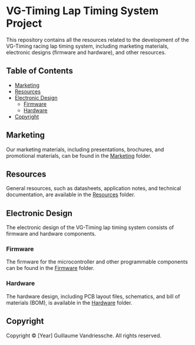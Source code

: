 # VG-Timing Lap Timing System Project

This repository contains all the resources related to the development of the VG-Timing racing lap timing system, including marketing materials, electronic designs (firmware and hardware), and other resources.

## Table of Contents

- [Marketing](#marketing)
- [Resources](#resources)
- [Electronic Design](#electronics)
  - [Firmware](#firmware)
  - [Hardware](#hardware)
- [Copyright](#copyright)

## Marketing

Our marketing materials, including presentations, brochures, and promotional materials, can be found in the [Marketing](./Marketing) folder.

## Resources

General resources, such as datasheets, application notes, and technical documentation, are available in the [Resources](./Resources) folder.

## Electronic Design

The electronic design of the VG-Timing lap timing system consists of firmware and hardware components.

### Firmware

The firmware for the microcontroller and other programmable components can be found in the [Firmware](./Electronic-Design/Firmware) folder.

### Hardware

The hardware design, including PCB layout files, schematics, and bill of materials (BOM), is available in the [Hardware](./Electronic-Design/Hardware) folder.

## Copyright

Copyright © [Year] Guillaume Vandriessche. All rights reserved.
